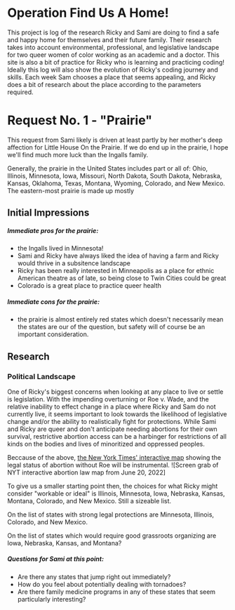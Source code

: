 # Operation Find Us A Home!
This project is log of the research Ricky and Sami are doing to find a safe and happy home for themselves and their future family. Their research takes into account environmental, professional, and legislative landscape for two queer women of color working as an academic and a doctor. 
This site is also a bit of practice for Ricky who is learning and practicing coding! Ideally this log will also show the evolution of Ricky's coding journey and skills.
Each week Sam chooses a place that seems appealing, and Ricky does a bit of research about the place according to the parameters required.

# Request No. 1 - "Prairie"
This request from Sami likely is driven at least partly by her mother's deep affection for Little House On the Prairie. If we do end up in the prairie, I hope we'll find much more luck than the Ingalls family.

Generally, the prairie in the United States includes part or all of: Ohio, Illinois, Minnesota, Iowa, Missouri, North Dakota, South Dakota, Nebraska, Kansas, Oklahoma, Texas, Montana, Wyoming, Colorado, and New Mexico. The eastern-most prairie is made up mostly 

## Initial Impressions

##### Immediate pros for the prairie:
- the Ingalls lived in Minnesota!
- Sami and Ricky have always liked the idea of having a farm and Ricky would thrive in a subsitence landscape
- Ricky has been really interested in Minneapolis as a place for ethnic American theatre as of late, so being close to Twin Cities could be great
- Colorado is a great place to practice queer health

##### Immediate cons for the prairie:
- the prairie is almost entirely red states which doesn't necessarily mean the states are our of the question, but safety will of course be an important consideration.

## Research 

### Political Landscape

One of Ricky's biggest concerns when looking at any place to live or settle is legislation. With the impending overturning or Roe v. Wade, and the relative inability to effect change in a place where Ricky and Sam do not currently live, it seems important to look towards the likelihood of legislative change and/or the ability to realistically fight for protections. While Sami and Ricky are queer and don't anticipate needing abortions for their own survival, restrictive abortion access can be a harbinger for restrictions of all kinds on the bodies and lives of minoritized and oppressed peoples. 

Beccause of the above, [the New York Times' interactive map](https://www.nytimes.com/interactive/2022/us/abortion-laws-roe-v-wade.html) showing the legal status of abortion without Roe will be instrumental.
![Screen grab of NYT interactive abortion law map from June 20, 2022]

To give us a smaller starting point then, the choices for what Ricky might consider "workable or ideal" is Illinois, Minnesota, Iowa, Nebraska, Kansas, Montana, Colorado, and New Mexico. Still a sizeable list.

On the list of states with strong legal protections are Minnesota, Illinois, Colorado, and New Mexico.

On the list of states which would require good grassroots organizing are Iowa, Nebraska, Kansas, and Montana?

##### Questions for Sami at this point:
- Are there any states that jump right out immediately?
- How do you feel about potentially dealing with tornadoes?
- Are there family medicine programs in any of these states that seem particularly interesting?

